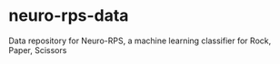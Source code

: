 # neuro-rps-data
Data repository for Neuro-RPS, a machine learning classifier for Rock, Paper, Scissors
